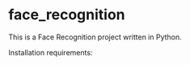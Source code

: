 # face_recognition
This is a Face Recognition project written in Python.

Installation requirements:


